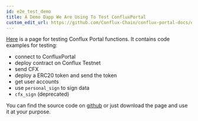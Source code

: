 ```yaml
---
id: e2e_test_demo
title: A Demo Dapp We Are Using To Test ConfluxPortal
custom_edit_url: https://github.com/Conflux-Chain/conflux-portal-docs/edit/master/docs/en/portal/Quick_Start/E2E_Tets_Dapp.md
---
```


[Here](../../../../e2e_test_demo/) is a page for testing Conflux
Portal functions. It contains code examples for testing: 

- connect to ConfluxPortal
- deploy contract on Conflux Testnet
- send CFX
- deploy a ERC20 token and send the token
- get user accounts
- use `personal_sign` to sign data
- `cfx_sign` (deprecated)

You can find the source code on
[github](https://github.com/Conflux-Chain/conflux-portal/blob/develop/test/e2e/contract-test/contract.js)
or just download the page and use it at your purpose. 